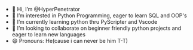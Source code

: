 - 👋 Hi, I’m @HyperPenetrator
- 👀 I’m interested in Python Programming, eager to learn SQL and OOP's
- 🌱 I’m currently learning python thru PyScripter and Vscode
- 💞️ I’m looking to collaborate on beginner friendly  python projects and eager to learn new languages 
- 😄 Pronouns: He(cause i can never be him T-T) 



